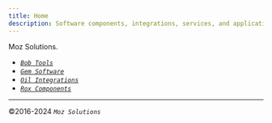 ```yaml
---
title: Home
description: Software components, integrations, services, and applications
---
```

Moz Solutions.

- [*`Bob Tools`*](/bob)
- [*`Gem Software`*](/gem)
- [*`Oil Integrations`*](/oil)
- [*`Rox Components`*](/rox)

---
©2016-2024 *`Moz Solutions`*

